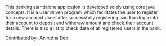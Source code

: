This banking standalone application is developed solely using core java concepts.
It is a user driven program which facilitates the user to register for a new account
Users after successfully registering can than login into their account to deposit and withdraw amount and check their account details.
There is also a list to check data of all registered users in the bank.

Contributed by-
Anirudha Deb
